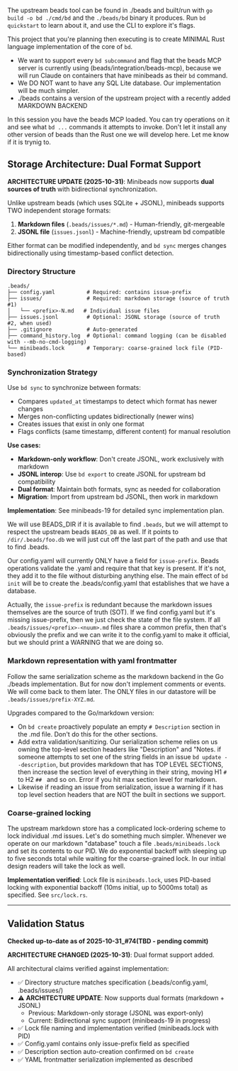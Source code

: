 

The upstream beads tool can be found in ./beads and built/run with `go build -o bd ./cmd/bd` and the `./beads/bd` binary it produces.  Run `bd quickstart` to learn about it, and use the CLI to explore it's flags.

This project that you're planning then executing is to create MINIMAL Rust language implementation of the core of `bd`.

* We want to support every `bd subcommand` and flag that the beads MCP server is currently using (beads/integration/beads-mcp), because we will run Claude on containers that have minibeads as their `bd` command.
* We DO NOT want to have any SQL Lite database. Our implementation will be much simpler.
* ./beads contains a version of the upstream project with a recently added MARKDOWN BACKEND

In this session you have the beads MCP loaded. You can try operations on it and see what `bd ...` commands it attempts to invoke. Don't let it install any other version of beads than the Rust one we will develop here.  Let me know if it is trynig to.
## Storage Architecture: Dual Format Support

**ARCHITECTURE UPDATE (2025-10-31)**: Minibeads now supports **dual sources of truth** with bidirectional synchronization.

Unlike upstream beads (which uses SQLite + JSONL), minibeads supports TWO independent storage formats:

1. **Markdown files** (`.beads/issues/*.md`) - Human-friendly, git-mergeable
2. **JSONL file** (`issues.jsonl`) - Machine-friendly, upstream bd compatible

Either format can be modified independently, and `bd sync` merges changes bidirectionally using timestamp-based conflict detection.

### Directory Structure

```
.beads/
├── config.yaml          # Required: contains issue-prefix
├── issues/              # Required: markdown storage (source of truth #1)
│   └── <prefix>-N.md   # Individual issue files
├── issues.jsonl         # Optional: JSONL storage (source of truth #2, when used)
├── .gitignore           # Auto-generated
├── command_history.log  # Optional: command logging (can be disabled with --mb-no-cmd-logging)
└── minibeads.lock       # Temporary: coarse-grained lock file (PID-based)
```

### Synchronization Strategy

Use `bd sync` to synchronize between formats:
- Compares `updated_at` timestamps to detect which format has newer changes
- Merges non-conflicting updates bidirectionally (newer wins)
- Creates issues that exist in only one format
- Flags conflicts (same timestamp, different content) for manual resolution

**Use cases:**
- **Markdown-only workflow**: Don't create JSONL, work exclusively with markdown
- **JSONL interop**: Use `bd export` to create JSONL for upstream bd compatibility
- **Dual format**: Maintain both formats, sync as needed for collaboration
- **Migration**: Import from upstream bd JSONL, then work in markdown

**Implementation**: See minibeads-19 for detailed sync implementation plan.

We will use BEADS_DIR if it is available to find `.beads`, but we will attempt to respect the upstream beads `BEADS_DB` as well. If it points to `/dir/.beads/foo.db` we will just cut off the last part of the path and use that to find .beads.

Our config.yaml will currently ONLY have a field for `issue-prefix`. Beads operations validate the .yaml and require that that key is present. If it's not, they add it to the file without disturbing anything else. The main effect of `bd init` will be to create the .beads/config.yaml that establishes that we have a database.

Actually, the `issue-prefix` is redundant because the markdown issues themselves are the source of truth (SOT). If we find config.yaml but it's missing issue-prefix, then we just check the state of the file system. If all `.beads/issues/<prefix>-<nuum>.md` files share a common prefix, then that's obviously the prefix and we can write it to the config.yaml to make it official, but we should print a WARNING that we are doing so.
### Markdown representation with yaml frontmatter
Follow the same serialization scheme as the markdown backend in the Go ./beads implementation. But for now don't implement comments or events. We will come back to them later.  The ONLY files in our datastore will be `.beads/issues/prefix-XYZ.md`.

Upgrades compared to the Go/markdown version:
- On `bd create` proactively populate an empty `# Description` section in the .md file. Don't do this for the other sections.
- Add extra validation/sanitizing. Our serialization scheme relies on us owning the top-level section headers like "Description" and "Notes. if someone attempts to set one of the string fields in an issue `bd update --description`, but provides markdown that has TOP LEVEL SECTIONS, then increase the section level of everything in their string, moving H1 `# ` to H2 `## ` and so on.  Error if you hit max section level for markdown.
- Likewise if reading an issue from serialization, issue a warning if it has top level section headers that are NOT the built in sections we support.
### Coarse-grained locking
The upstream markdown store has a complicated lock-ordering scheme to lock individual .md issues. Let's do something much simpler. Whenever we operate on our markdown "database" touch a file `.beads/minibeads.lock` and set its contents to our PID. We do exponential backoff with sleeping up to five seconds total while waiting for the coarse-grained lock. In our initial design readers will take the lock as well.

**Implementation verified**: Lock file is `minibeads.lock`, uses PID-based locking with exponential backoff (10ms initial, up to 5000ms total) as specified. See `src/lock.rs`.

---

## Validation Status

**Checked up-to-date as of 2025-10-31_#74(TBD - pending commit)**

**ARCHITECTURE CHANGED (2025-10-31)**: Dual format support added.

All architectural claims verified against implementation:
- ✅ Directory structure matches specification (.beads/config.yaml, .beads/issues/)
- ⚠️ **ARCHITECTURE UPDATE**: Now supports dual formats (markdown + JSONL)
  - Previous: Markdown-only storage (JSONL was export-only)
  - Current: Bidirectional sync support (minibeads-19 in progress)
- ✅ Lock file naming and implementation verified (minibeads.lock with PID)
- ✅ Config.yaml contains only issue-prefix field as specified
- ✅ Description section auto-creation confirmed on `bd create`
- ✅ YAML frontmatter serialization implemented as described

